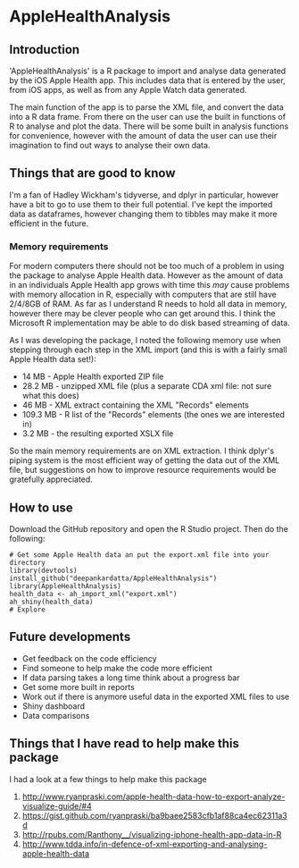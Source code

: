 # AppleHealthAnalysis

## Introduction

'AppleHealthAnalysis' is a R package to import and analyse data generated by the iOS Apple Health app. This includes data that is entered by the user, from iOS apps, as well as from any Apple Watch data generated.

The main function of the app is to parse the XML file, and convert the data into a R data frame. From there on the user can use the built in functions of R to analyse and plot the data. There will be some built in analysis functions for convenience, however with the amount of data the user can use their imagination to find out ways to analyse their own data.

## Things that are good to know

I'm a fan of Hadley Wickham's tidyverse, and dplyr in particular, however have a bit to go to use them to their full potential. I've kept the imported data as dataframes, however changing them to tibbles may make it more efficient in the future.

### Memory requirements

For modern computers there should not be too much of a problem in using the package to analyse Apple Health data. However as the amount of data in an individuals Apple Health app grows with time this *may* cause problems with memory allocation in R, especially with computers that are still have 2/4/8GB of RAM. As far as I understand R needs to hold all data in memory, however there may be clever people who can get around this. I think the Microsoft R implementation may be able to do disk based streaming of data.

As I was developing the package, I noted the following memory use when stepping through each step in the XML import (and this is with a fairly small Apple Health data set!):

* 14 MB - Apple Health exported ZIP file
* 28.2 MB - unzipped XML file (plus a separate CDA xml file: not sure what this does)
* 46 MB - XML extract containing the XML "Records" elements
* 109.3 MB - R list of the "Records" elements (the ones we are interested in)
* 3.2 MB - the resulting exported XSLX file

So the main memory requirements are on XML extraction. I think dplyr's piping system is the most efficient way of getting the data out of the XML file, but suggestions on how to improve resource requirements would be gratefully appreciated.

## How to use

Download the GitHub repository and open the R Studio project. Then do the following:

```
# Get some Apple Health data an put the export.xml file into your directory
library(devtools)
install_github("deepankardatta/AppleHealthAnalysis")
library(AppleHealthAnalysis)
health_data <- ah_import_xml("export.xml")
ah_shiny(health_data)
# Explore
```

## Future developments

* Get feedback on the code efficiency
* Find someone to help make the code more efficient
* If data parsing takes a long time think about a progress bar
* Get some more built in reports
* Work out if there is anymore useful data in the exported XML files to use
* Shiny dashboard
* Data comparisons

## Things that I have read to help make this package

I had a look at a few things to help make this package

1. http://www.ryanpraski.com/apple-health-data-how-to-export-analyze-visualize-guide/#4
2. https://gist.github.com/ryanpraski/ba9baee2583cfb1af88ca4ec62311a3d
3. http://rpubs.com/Ranthony__/visualizing-iphone-health-app-data-in-R
4. http://www.tdda.info/in-defence-of-xml-exporting-and-analysing-apple-health-data

